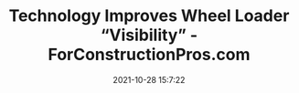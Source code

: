 ---
"title": "Technology Improves Wheel Loader “Visibility” - ForConstructionPros.com"
"date": "2021-10-28 15:7:22"
"feed_name": "GOOGLENEWSCONSTRUCTION"
"feed_website": "https://news.google.com/search?q=construction%2Bincident&hl=en-US&gl=US&ceid=US:en"
"feed_rss": "https://news.google.com/rss/search?q=construction%2Bincident&hl=en-US&gl=US&ceid=US:en"
"link": "https://www.forconstructionpros.com/equipment/earthmoving/loaders/article/21772066/technology-improves-wheel-loader-visibility"
"source": "{'href': 'https://www.forconstructionpros.com', 'title': 'ForConstructionPros.com'}"
"file": "_posts/2021-1-1-0efee160be882570d0790edda2df21ae13c0b34e.md"
"accident": "0"
"drilling": "0"
"dead": "0"
"injured": "0"
"arrested": "0"
"place": "unknown place"
"where": "unknown site"
"causes": "unknown"
"place_uri": "unknown place"
---